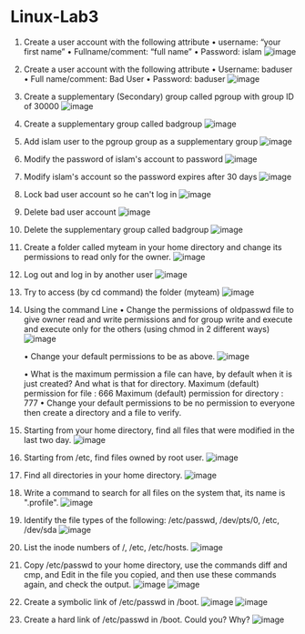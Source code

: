 # Linux-Lab3
1. Create a user account with the following attribute
   • username: “your first name”
   • Fullname/comment: “full name”
   • Password: islam
   ![image](https://github.com/user-attachments/assets/55ab5f71-ea15-4b8d-9ef7-069a018949e1)

2. Create a user account with the following attribute
   • Username: baduser
   • Full name/comment: Bad User
   • Password: baduser
   ![image](https://github.com/user-attachments/assets/6da2ca4c-73ad-4557-9beb-005710ba6e3a)

3. Create a supplementary (Secondary) group called pgroup with group ID of 30000
  ![image](https://github.com/user-attachments/assets/d9acb776-0f12-472b-bff4-86d939ae8182)

4. Create a supplementary group called badgroup ![image](https://github.com/user-attachments/assets/140a77d3-b890-4cc3-b51c-1a08333b8c3a)
    

5. Add islam user to the pgroup group as a supplementary group ![image](https://github.com/user-attachments/assets/f4ef7770-16fa-4813-bb4b-a1009a73eace)

6. Modify the password of islam's account to password ![image](https://github.com/user-attachments/assets/256ee1d3-a038-4162-a4c6-0c95fc157474)

7. Modify islam's account so the password expires after 30 days ![image](https://github.com/user-attachments/assets/63f5cf9e-84b5-4991-9835-8f84022f0516)

8. Lock bad user account so he can't log in ![image](https://github.com/user-attachments/assets/0318fc01-dff2-4dbe-be0d-cc6129afe6db)

9. Delete bad user account ![image](https://github.com/user-attachments/assets/c1a5e42c-0498-45d6-b1ad-47e16877d90c)

10. Delete the supplementary group called badgroup   ![image](https://github.com/user-attachments/assets/0b842311-e63e-4dbf-ac16-3d6ab6a69c10)

11. Create a folder called myteam in your home directory and change its permissions to read only for the owner. ![image](https://github.com/user-attachments/assets/95fa8946-7f12-4727-9539-04d374a6a12d)

12. Log out and log in by another user ![image](https://github.com/user-attachments/assets/c2fdb03b-9370-43d1-8e2c-d95b227d0e43)

13. Try to access (by cd command) the folder (myteam) ![image](https://github.com/user-attachments/assets/e1aa058b-53d7-47d9-aa84-795735fe92fd)

14. Using the command Line
    • Change the permissions of oldpasswd file to give owner read and write permissions and for group write and execute and execute only for the others (using chmod in 2 different ways)
    ![image](https://github.com/user-attachments/assets/84f32073-b83e-41fa-9d09-74e3cec4ddec)

    • Change your default permissions to be as above. ![image](https://github.com/user-attachments/assets/a594fe40-152d-4042-a28c-a5c0af0792bd)

    • What is the maximum permission a file can have, by default when it is just created? And what is that for directory.
       Maximum (default) permission for file : 666
       Maximum (default) permission for directory : 777
    • Change your default permissions to be no permission to everyone then create a directory and a file to verify.
15. Starting from your home directory, find all files that were modified in the last two day. ![image](https://github.com/user-attachments/assets/3e7688b6-9810-474e-b079-cacbdbb83406)

16. Starting from /etc, find files owned by root user. ![image](https://github.com/user-attachments/assets/817ee949-ffd3-49b7-99c6-f55c87ef6f03)

17. Find all directories in your home directory. ![image](https://github.com/user-attachments/assets/8b2dc0e2-ac9c-4723-bf81-335bf7b895ac)

18. Write a command to search for all files on the system that, its name is ".profile". ![image](https://github.com/user-attachments/assets/4e9e2367-f224-4199-bf5f-aa5268e4ef8f)

19. Identify the file types of the following: /etc/passwd, /dev/pts/0, /etc, /dev/sda  ![image](https://github.com/user-attachments/assets/646c76d9-f451-49af-aee5-4597eeaf3505)

20. List the inode numbers of /, /etc, /etc/hosts.  ![image](https://github.com/user-attachments/assets/91861b23-4ea2-46e4-9902-96fe3d17938a)

21. Copy /etc/passwd to your home directory, use the commands diff and cmp, and Edit in the file you copied, and then use these commands again, and check the output.
    ![image](https://github.com/user-attachments/assets/4196ea42-b8c3-49a2-89f4-f324e14efbed)
    ![image](https://github.com/user-attachments/assets/d3a100ef-75e3-46dd-ae5c-714d4f0730e4)


22. Create a symbolic link of /etc/passwd in /boot.
    ![image](https://github.com/user-attachments/assets/09c8e639-8ab1-4d09-9031-4363ca4e73f2)
    ![image](https://github.com/user-attachments/assets/0df7602d-87b1-4d65-af66-4249f5eeb251)


23. Create a hard link of /etc/passwd in /boot. Could you? Why?
    ![image](https://github.com/user-attachments/assets/4bf55499-4742-44ee-9594-cf61533495ac)

